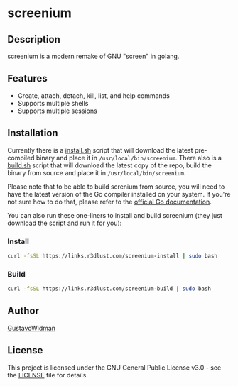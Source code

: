 # screenium

## Description

screenium is a modern remake of GNU "screen" in golang.

## Features

- Create, attach, detach, kill, list, and help commands
- Supports multiple shells
- Supports multiple sessions

## Installation

Currently there is a [install.sh](install.sh) script that will download the latest pre-compiled binary and place it in `/usr/local/bin/screenium`. There also is a [build.sh](build.sh) script that will download the latest copy of the repo, build the binary from source and place it in `/usr/local/bin/screenium`.

Please note that to be able to build screnium from source, you will need to have the latest version of the Go compiler installed on your system. If you're not sure how to do that, please refer to the [official Go documentation](https://go.dev/doc/install).

You can also run these one-liners to install and build screenium (they just download the script and run it for you):

### Install

```bash
curl -fsSL https://links.r3dlust.com/screenium-install | sudo bash
```

### Build

```bash
curl -fsSL https://links.r3dlust.com/screenium-build | sudo bash
```

## Author

[GustavoWidman](https://github.com/GustavoWidman)

## License

This project is licensed under the GNU General Public License v3.0 - see the [LICENSE](LICENSE) file for details.
